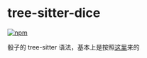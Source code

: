 # tree-sitter-dice

[![npm](https://img.shields.io/npm/v/tree-sitter-dice)](https://www.npmjs.com/package/tree-sitter-dice)

骰子的 tree-sitter 语法，基本上是按照[这里](https://v2docs.kokona.tech/zh/latest/User_Manual.html#r)来的
